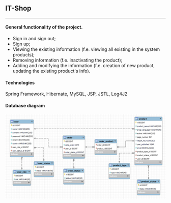## IT-Shop

***

#### General functionality of the project.
 - Sign in and sign out;
 - Sign up;
 - Viewing the existing information (f.e. viewing all existing in the system products);
 - Removing information (f.e. inactivating the product);
 - Adding and modifying the information (f.e. creation of new product, updating the existing product's info).

#### Technologies
Spring Framework, Hibernate, MySQL, JSP, JSTL, Log4J2

#### Database diagram

![it_shop_schema.jpg](it_shop_schema.jpg)
